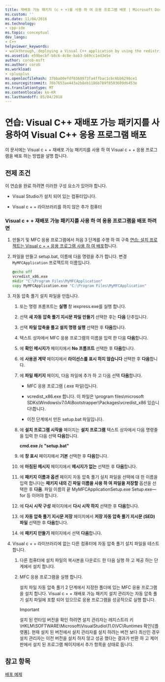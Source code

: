```yaml
---
title: 재배포 가능 패키지 (c + +)를 사용 하 여 응용 프로그램 배포 | Microsoft Docs
ms.custom: ''
ms.date: 11/04/2016
ms.technology:
- cpp-ide
ms.topic: conceptual
dev_langs:
- C++
helpviewer_keywords:
- walkthrough, deploying a Visual C++ application by using the redistributable package
ms.assetid: e59becbf-b8c6-4c8e-bab3-b69cc1ed3e5e
author: corob-msft
ms.author: corob
ms.workload:
- cplusplus
ms.openlocfilehash: 37bba00efdf0368973fa4ffbac1cbc6bb6298ce1
ms.sourcegitcommit: 76b7653ae443a2b8eb1186b789f8503609d6453e
ms.translationtype: MT
ms.contentlocale: ko-KR
ms.lasthandoff: 05/04/2018
---
```

# <a name="walkthrough-deploying-a-visual-c-application-by-using-the-visual-c-redistributable-package"></a>연습: Visual C++ 재배포 가능 패키지를 사용하여 Visual C++ 응용 프로그램 배포
이 문서에는 Visual c + + 재배포 가능 패키지를 사용 하 여 Visual c + + 응용 프로그램을 배포 하는 방법을 설명 합니다.  
  
## <a name="prerequisites"></a>전제 조건  
 이 연습을 완료 하려면 이러한 구성 요소가 있어야 합니다.  
  
-   Visual Studio가 설치 되어 있는 컴퓨터입니다.  
  
-   Visual c + + 라이브러리를 하지 않은 추가 컴퓨터  
  
### <a name="to-use-the-visual-c-redistributable-package-to-deploy-an-application"></a>Visual c + + 재배포 가능 패키지를 사용 하 여 응용 프로그램을 배포 하려면  
  
1.  만들기 및 MFC 응용 프로그램에서 처음 3 단계를 수행 하 여 구축 [연습: 설치 프로젝트는 Visual c + + 응용 프로그램 사용 하 여 배포](../ide/deploying-visual-cpp-application-by-using-the-vcpp-redistributable-package.md)합니다.  
  
2.  파일을 만들고 setup.bat, 이름에 다음 명령을 추가 합니다. 변경 `MyMFCApplication` 프로젝트의 이름입니다.  
  
    ```cmd
    @echo off  
    vcredist_x86.exe  
    mkdir "C:\Program Files\MyMFCApplication"  
    copy MyMFCApplication.exe "C:\Program Files\MyMFCApplication"  
    ```  
  
3.  자동 압축 풀기 설치 파일을 만듭니다.  
  
    1.  또는 명령 프롬프트는 **실행** 창 iexpress.exe를 실행 합니다.  
  
    2.  선택 **새 자동 압축 풀기 지시문 파일 만들기** 선택한 후는 **다음** 단추입니다.  
  
    3.  선택 **파일 압축을 풀고 설치 명령 실행** 선택한 후 **다음**합니다.  
  
    4.  텍스트 상자에서 MFC 응용 프로그램의 이름을 입력 한 다음 **다음**합니다.  
  
    5.  에 **확인 메시지가** 페이지에서 **No 프롬프트** 선택한 후 **다음**합니다.  
  
    6.  에 **사용권 계약** 페이지에서 **라이선스를 표시 하지 않습니다** 선택한 후 **다음**합니다.  
  
    7.  에 **파일 패키지** 페이지, 다음 파일에 추가 하 고 다음 선택 **다음**합니다.  
  
        -   MFC 응용 프로그램 (.exe 파일)입니다.  
  
        -   vcredist_x86.exe 합니다. 이 파일은 \program files\microsoft SDKs\Windows\v7.0A\Bootstrapper\Packages\vcredist_x86 있습니다\\합니다.  
  
        -   이전 단계에서 만든 setup.bat 파일입니다.  
  
    8.  에 **설치 프로그램 시작을** 페이지는 **설치 프로그램** 텍스트 상자에서 다음 명령줄을 입력 한 다음 선택 **다음**합니다.  
  
         **cmd.exe /c "setup.bat"**  
  
    9. 에 **창 표시** 페이지에서 **기본** 선택한 후 **다음**합니다.  
  
    10. 에 **마침된 메시지** 페이지에서 **메시지가 없는** 선택한 후 **다음**합니다.  
  
    11. 에 **패키지 이름과 옵션** 페이지 자동 압축 풀기 설치 파일을 선택에 대 한 이름을 입력 합니다는 **패키지 내의 긴 파일 이름을 사용 하 여 파일을 저장할** 옵션을 선택한 후 **다음**. 파일 이름의 끝 MyMFCApplicationSetup.exe Setup.exe—for 등 이어야 합니다.  
  
    12. 에 **다시 시작 구성** 페이지에서 **다시 시작 하지** 선택한 후 **다음**합니다.  
  
    13. 에 **자동 압축 풀기 지시문 저장** 페이지에서 **저장 자동 압축 풀기 지시문 (SED) 파일** 선택한 후 **다음**합니다.  
  
    14. 에 **패키지 만들기** 페이지에서 선택 **다음**합니다.  
  
4.  Visual c + + 라이브러리에 없는 다른 컴퓨터에 자동 압축 풀기 설치 파일을 테스트 합니다.  
  
    1.  다른 컴퓨터에 설치 파일의 복사본을 다운로드 한 다음 실행 하 고 제공 하는 단계에서 설치 합니다.  
  
    2.  MFC 응용 프로그램을 실행 합니다.  
  
         설치 파일 자동 압축 풀기 2 단계에서 지정한 폴더에 있는 MFC 응용 프로그램을 설치 합니다. Visual c + + 재배포 가능 패키지 설치 관리자는 자동 압축 풀기 설치 파일에 포함 되어 있으므로 응용 프로그램을 성공적으로 실행 합니다.  
  
        > [!IMPORTANT]
        >  설치 된 런타임 버전을 확인 하려면 설치 관리자는 레지스트리 키 \HKLM\SOFTWARE\Microsoft\VisualStudio\11.0\VC\Runtimes 확인\\[플랫폼]. 현재 설치 된 버전에서 설치 관리자를 설치 하려는 버전 보다 최신인 경우 설치 관리자는 이전 버전을 설치 하지 않고 성공 했다는 결과가 반환 하 고 제어판에서 설치 된 프로그램 페이지에서 추가 항목을 상태로 둡니다.  
  
## <a name="see-also"></a>참고 항목  
 [배포 예제](../ide/deployment-examples.md)